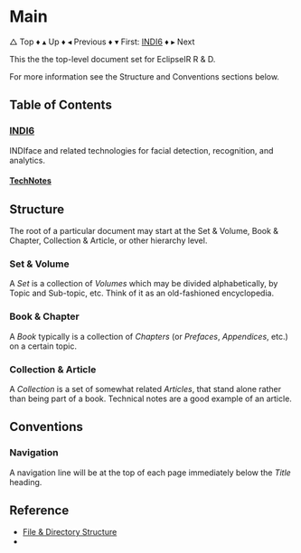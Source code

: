 # Main

&bigtriangleup; Top &diamondsuit; &blacktriangle; Up &diamondsuit; &blacktriangleleft; Previous &diamondsuit; &blacktriangledown; First: [INDI6](./INDI6/INDI6.md) &diamondsuit; &blacktriangleright; Next 





This the the top-level document set for EclipseIR R & D.

For more information see the Structure and Conventions sections below.

## Table of Contents

### [INDI6](./INDI6/INDI6.md)

INDIface and related technologies for facial detection, recognition, and analytics.

#### [TechNotes](./INDI6/TechNotes/TechNotes.md)



## Structure

The root of a particular document may start at the Set & Volume, Book & Chapter, Collection & Article, or other hierarchy level.

### Set & Volume

A *Set* is a collection of *Volumes* which may be divided alphabetically, by Topic and Sub-topic, etc. Think of it as an old-fashioned encyclopedia. 

### Book & Chapter

A *Book* typically is a collection of *Chapters* (or *Prefaces*, *Appendices*, etc.) on a certain topic.

### Collection & Article

A *Collection* is a set of somewhat related *Articles*, that stand alone rather than being part of a book. Technical notes are a good example of an article.

## Conventions

### Navigation

A navigation line will be at the top of each page immediately below the *Title* heading.

## Reference

* [File & Directory Structure](./FileStructure.md)
* 








